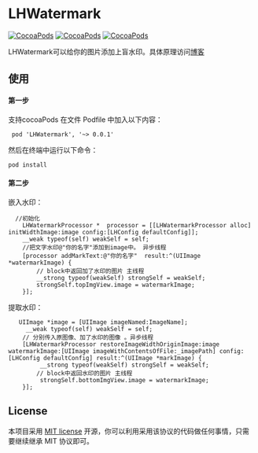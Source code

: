 # LHWatermark


[![CocoaPods](https://img.shields.io/cocoapods/v/LHWatermark.svg)](http://cocoadocs.org/docsets/LHWatermark)
[![CocoaPods](https://img.shields.io/cocoapods/l/LHWatermark.svg)](https://raw.githubusercontent.com/iTofu/LHWatermark/master/LICENSE)
[![CocoaPods](https://img.shields.io/cocoapods/p/LCProgressHUD.svg)](http://cocoadocs.org/docsets/LCProgressHUD)



LHWatermark可以给你的图片添加上盲水印。具体原理访问[博客](http://leonhwa.com/blog/0015035729130008548fcb1848747cab17f90a9fa92593e000)

## 使用
#### 第一步
支持cocoaPods  在文件 Podfile 中加入以下内容：

` pod 'LHWatermark', '~> 0.0.1'` 

然后在终端中运行以下命令：
 
`pod install` 

#### 第二步
嵌入水印：

```
  //初始化
    LHWatermarkProcessor *  processor = [[LHWatermarkProcessor alloc] initWidthImage:image config:[LHConfig defaultConfig]];
    __weak typeof(self) weakSelf = self;
    //把文字水印@"你的名字"添加到image中。 异步线程
    [processor addMarkText:@"你的名字"  result:^(UIImage *watermarkImage) {
        // block中返回加了水印的图片 主线程
        __strong typeof(weakSelf) strongSelf = weakSelf;
        strongSelf.topImgView.image = watermarkImage;
    }];
```

提取水印：
```
   UIImage *image = [UIImage imageNamed:ImageName];
     __weak typeof(self) weakSelf = self;
    // 分别传入原图像、加了水印的图像 。异步线程
    [LHWatermarkProcessor restoreImageWidthOriginImage:image watermarkImage:[UIImage imageWithContentsOfFile:_imagePath] config:[LHConfig defaultConfig] result:^(UIImage *markImage) {
         __strong typeof(weakSelf) strongSelf = weakSelf;
        // block中返回水印的图片 主线程
         strongSelf.bottomImgView.image = watermarkImage;
    }];
```


## License
本项目采用 [MIT license](https://opensource.org/licenses/MIT) 开源，你可以利用采用该协议的代码做任何事情，只需要继续继承 MIT 协议即可。
